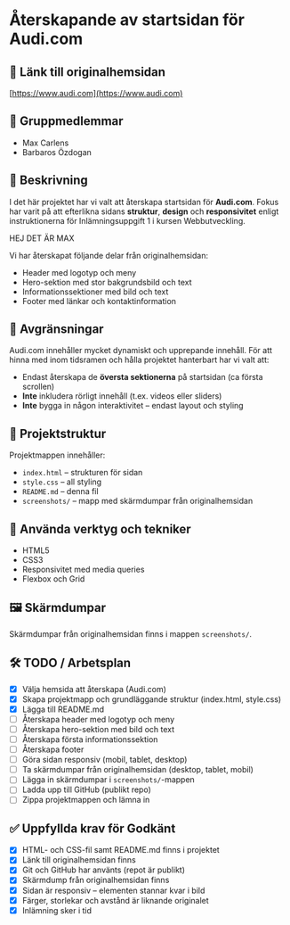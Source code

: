 # Återskapande av startsidan för Audi.com

## 🔗 Länk till originalhemsidan
[https://www.audi.com](https://www.audi.com)

## 👤 Gruppmedlemmar
- Max Carlens
- Barbaros Özdogan

## 📝 Beskrivning
I det här projektet har vi valt att återskapa startsidan för **Audi.com**. Fokus har varit på att efterlikna sidans **struktur**, **design** och **responsivitet** enligt instruktionerna för Inlämningsuppgift 1 i kursen Webbutveckling.

HEJ DET ÄR MAX

Vi har återskapat följande delar från originalhemsidan:

- Header med logotyp och meny
- Hero-sektion med stor bakgrundsbild och text
- Informationssektioner med bild och text
- Footer med länkar och kontaktinformation

## 📐 Avgränsningar
Audi.com innehåller mycket dynamiskt och upprepande innehåll. För att hinna med inom tidsramen och hålla projektet hanterbart har vi valt att:

- Endast återskapa de **översta sektionerna** på startsidan (ca första scrollen)
- **Inte** inkludera rörligt innehåll (t.ex. videos eller sliders)
- **Inte** bygga in någon interaktivitet – endast layout och styling

## 📁 Projektstruktur
Projektmappen innehåller:

- `index.html` – strukturen för sidan
- `style.css` – all styling
- `README.md` – denna fil
- `screenshots/` – mapp med skärmdumpar från originalhemsidan

## 🧪 Använda verktyg och tekniker
- HTML5
- CSS3
- Responsivitet med media queries
- Flexbox och Grid

## 🖼️ Skärmdumpar
Skärmdumpar från originalhemsidan finns i mappen `screenshots/`.

## 🛠️ TODO / Arbetsplan

- [x] Välja hemsida att återskapa (Audi.com)
- [x] Skapa projektmapp och grundläggande struktur (index.html, style.css)
- [x] Lägga till README.md
- [ ] Återskapa header med logotyp och meny
- [ ] Återskapa hero-sektion med bild och text
- [ ] Återskapa första informationssektion
- [ ] Återskapa footer
- [ ] Göra sidan responsiv (mobil, tablet, desktop)
- [ ] Ta skärmdumpar från originalhemsidan (desktop, tablet, mobil)
- [ ] Lägga in skärmdumpar i `screenshots/`-mappen
- [ ] Ladda upp till GitHub (publikt repo)
- [ ] Zippa projektmappen och lämna in

## ✅ Uppfyllda krav för Godkänt
- [x] HTML- och CSS-fil samt README.md finns i projektet
- [x] Länk till originalhemsidan finns
- [x] Git och GitHub har använts (repot är publikt)
- [x] Skärmdump från originalhemsidan finns
- [x] Sidan är responsiv – elementen stannar kvar i bild
- [x] Färger, storlekar och avstånd är liknande originalet
- [x] Inlämning sker i tid

